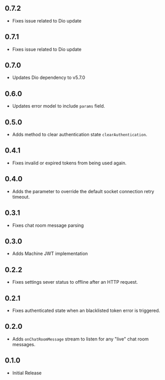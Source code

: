 ## 0.7.2

* Fixes issue related to Dio update

## 0.7.1

* Fixes issue related to Dio update

## 0.7.0

* Updates Dio dependency to v5.7.0

## 0.6.0

* Updates error model to include `params` field.

## 0.5.0

* Adds method to clear authentication state `clearAuthentication`.

## 0.4.1

* Fixes invalid or expired tokens from being used again.

## 0.4.0

* Adds the parameter to override the default socket connection retry timeout.

## 0.3.1

* Fixes chat room message parsing

## 0.3.0

* Adds Machine JWT implementation

## 0.2.2

* Fixes settings sever status to offline after an HTTP request.

## 0.2.1

* Fixes authenticated state when an blacklisted token error is triggered.

## 0.2.0

* Adds `onChatRoomMessage` stream to listen for any "live" chat room messages.

## 0.1.0

* Initial Release
